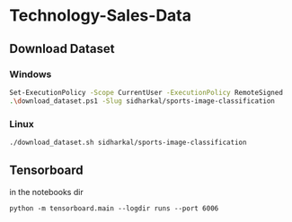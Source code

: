 # Technology-Sales-Data



## Download Dataset
### Windows
```bash
Set-ExecutionPolicy -Scope CurrentUser -ExecutionPolicy RemoteSigned
.\download_dataset.ps1 -Slug sidharkal/sports-image-classification
```

### Linux
```bash
./download_dataset.sh sidharkal/sports-image-classification
```

## Tensorboard
in the notebooks dir
```
python -m tensorboard.main --logdir runs --port 6006
```
